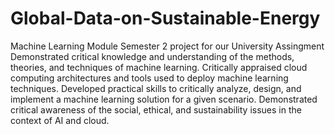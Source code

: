 # Global-Data-on-Sustainable-Energy
Machine Learning Module Semester 2 project for our University Assingment
Demonstrated critical knowledge and understanding of the methods, theories, and techniques of machine learning.
Critically appraised cloud computing architectures and tools used to deploy machine learning techniques.
Developed practical skills to critically analyze, design, and implement a machine learning solution for a given scenario.
Demonstrated critical awareness of the social, ethical, and sustainability issues in the context of AI and cloud.
